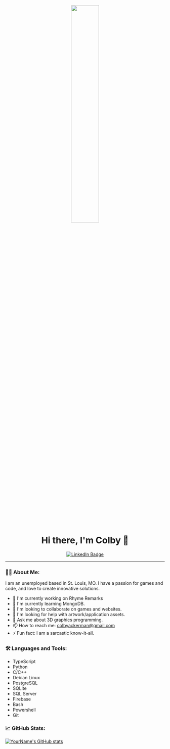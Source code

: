 <div align="center">
  <img src="https://i.giphy.com/media/v1.Y2lkPTc5MGI3NjExaWJoNjdzZHRrcmVnc25wemx3Z2hkZmc1bW1tbXdua3I4cmkzZTV4aSZlcD12MV9pbnRlcm5hbF9naWZfYnlfaWQmY3Q9Zw/gImhu3RNlTk9yr0rph/giphy.gif" width="42%" />
</div>

<h1 align="center">Hi there, I'm Colby 👋</h1>

<p align="center">
  <a href="https://www.linkedin.com/in/colby-ackerman/"><img src="https://img.shields.io/badge/LinkedIn-blue?style=flat-square&logo=linkedin" alt="LinkedIn Badge"/></a>
</p>

---

### 👨‍💻 About Me:
I am an unemployed based in St. Louis, MO. I have a passion for games and code, and love to create innovative solutions.

- 🔭 I'm currently working on Rhyme Remarks
- 🌱 I'm currently learning MongoDB.
- 👯 I'm looking to collaborate on games and websites.
- 🤔 I'm looking for help with artwork/application assets.
- 💬 Ask me about 3D graphics programming.
- 📫 How to reach me: colbyackerman@gmail.com
- ⚡ Fun fact: I am a sarcastic know-it-all.

### 🛠️ Languages and Tools:

- TypeScript
- Python
- C/C++
- Debian Linux
- PostgreSQL
- SQLite
- SQL Server
- Firebase
- Bash
- Powershell
- Git

### 📈 GitHub Stats:

[![YourName's GitHub stats](https://github-readme-stats.vercel.app/api?username=CSnackerman&show_icons=true&theme=radical)](https://github.com/CSnackerman/github-readme-stats)
